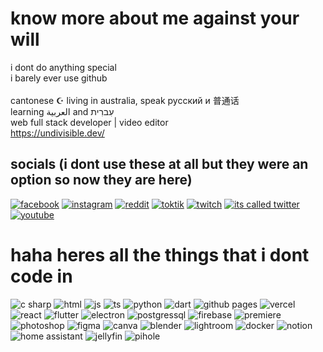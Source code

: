 # know more about me against your will
i dont do anything special<br>i barely ever use github<br><br>cantonese ☪️ living in australia, speak русский и 普通话<br>learning العربية and עִברִית <br>web full stack developer | video editor <br>https://undivisible.dev/


## socials (i dont use these at all but they were an option so now they are here)
[![facebook](https://img.shields.io/badge/Facebook-%231877F2.svg?logo=Facebook&logoColor=white)](https://facebook.com/undivisible) [![instagram](https://img.shields.io/badge/Instagram-%23E4405F.svg?logo=Instagram&logoColor=white)](https://instagram.com/undivisible.dev) [![reddit](https://img.shields.io/badge/Reddit-%23FF4500.svg?logo=Reddit&logoColor=white)](https://reddit.com/user/u/vms_zerorain) [![toktik](https://img.shields.io/badge/TikTok-%23000000.svg?logo=TikTok&logoColor=white)](https://tiktok.com/@undivisible_) [![twitch](https://img.shields.io/badge/Twitch-%239146FF.svg?logo=Twitch&logoColor=white)](https://twitch.tv/undivisible) [![its called twitter](https://img.shields.io/badge/X-black.svg?logo=X&logoColor=white)](https://x.com/undivisible_) [![youtube](https://img.shields.io/badge/YouTube-%23FF0000.svg?logo=YouTube&logoColor=white)](https://youtube.com/@@undivisible) 

# haha heres all the things that i dont code in
![c **sharp**](https://img.shields.io/badge/c%23-%23239120.svg?style=flat&logo=csharp&logoColor=white) ![html](https://img.shields.io/badge/html5-%23E34F26.svg?style=flat&logo=html5&logoColor=white) ![js](https://img.shields.io/badge/javascript-%23323330.svg?style=flat&logo=javascript&logoColor=%23F7DF1E) ![ts](https://img.shields.io/badge/typescript-%23007ACC.svg?style=flat&logo=typescript&logoColor=white) ![python](https://img.shields.io/badge/python-3670A0?style=flat&logo=python&logoColor=ffdd54) ![dart](https://img.shields.io/badge/dart-%230175C2.svg?style=flat&logo=dart&logoColor=white) ![github pages](https://img.shields.io/badge/github%20pages-121013?style=flat&logo=github&logoColor=white) ![vercel](https://img.shields.io/badge/vercel-%23000000.svg?style=flat&logo=vercel&logoColor=white) ![react](https://img.shields.io/badge/react-%2320232a.svg?style=flat&logo=react&logoColor=%2361DAFB) ![flutter](https://img.shields.io/badge/Flutter-%2302569B.svg?style=flat&logo=Flutter&logoColor=white) ![electron](https://img.shields.io/badge/Electron-191970?style=flat&logo=Electron&logoColor=white) ![postgressql](https://img.shields.io/badge/postgres-%23316192.svg?style=flat&logo=postgresql&logoColor=white) ![firebase](https://img.shields.io/badge/Firebase-039BE5?style=flat&logo=Firebase&logoColor=white) ![premiere](https://img.shields.io/badge/Adobe%20Premiere%20Pro-9999FF.svg?style=flat&logo=Adobe%20Premiere%20Pro&logoColor=white) ![photoshop](https://img.shields.io/badge/adobe%20photoshop-%2331A8FF.svg?style=flat&logo=adobe%20photoshop&logoColor=white) ![figma](https://img.shields.io/badge/figma-%23F24E1E.svg?style=flat&logo=figma&logoColor=white) ![canva](https://img.shields.io/badge/Canva-%2300C4CC.svg?style=flat&logo=Canva&logoColor=white) ![blender](https://img.shields.io/badge/blender-%23F5792A.svg?style=flat&logo=blender&logoColor=white) ![lightroom](https://img.shields.io/badge/Adobe%20Lightroom-31A8FF.svg?style=flat&logo=Adobe%20Lightroom&logoColor=white) ![docker](https://img.shields.io/badge/docker-%230db7ed.svg?style=flat&logo=docker&logoColor=white) ![notion](https://img.shields.io/badge/Notion-%23000000.svg?style=flat&logo=notion&logoColor=white) ![home assistant](https://img.shields.io/badge/home%20assistant-%2341BDF5.svg?style=flat&logo=home-assistant&logoColor=white) ![jellyfin](https://img.shields.io/badge/jellyfin-%23000B25.svg?style=flat&logo=Jellyfin&logoColor=00A4DC) ![pihole](https://img.shields.io/badge/pihole-%2396060C.svg?style=flat&logo=pi-hole&logoColor=white)

<!-- Proudly created with GPRM ( https://gprm.itsvg.in ) -->
